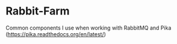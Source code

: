 # Rabbit-Farm
Common components I use when working with RabbitMQ and Pika (https://pika.readthedocs.org/en/latest/)
